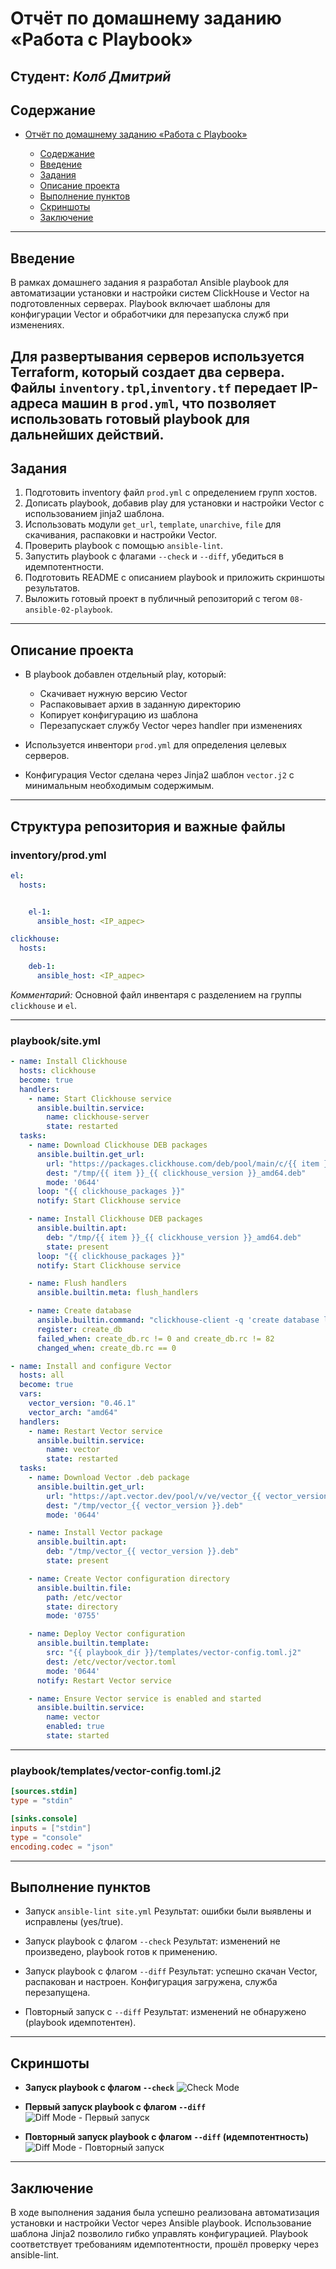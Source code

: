 # Отчёт по домашнему заданию «Работа с Playbook»

**Студент:** *Колб Дмитрий*
---

## Содержание

* [Отчёт по домашнему заданию «Работа с Playbook»](#отчёт-по-домашнему-заданию-работа-с-playbook)

  * [Содержание](#содержание)
  * [Введение](#введение)
  * [Задания](#задания)
  * [Описание проекта](#описание-проекта)
  * [Выполнение пунктов](#выполнение-пунктов)
  * [Скриншоты](#скриншоты)
  * [Заключение](#заключение)

---

## Введение

В рамках домашнего задания я разработал Ansible playbook для автоматизации установки и настройки систем ClickHouse и Vector на подготовленных серверах. Playbook включает шаблоны для конфигурации Vector и обработчики для перезапуска служб при изменениях.  

Для развертывания серверов используется Terraform, который создает два сервера. Файлы `inventory.tpl`,`inventory.tf`  передает IP-адреса машин в `prod.yml`, что позволяет использовать готовый playbook для дальнейших действий.  
---

## Задания

1. Подготовить inventory файл `prod.yml` с определением групп хостов.
2. Дописать playbook, добавив play для установки и настройки Vector с использованием jinja2 шаблона.
3. Использовать модули `get_url`, `template`, `unarchive`, `file` для скачивания, распаковки и настройки Vector.
4. Проверить playbook с помощью `ansible-lint`.
5. Запустить playbook с флагами `--check` и `--diff`, убедиться в идемпотентности.
6. Подготовить README с описанием playbook и приложить скриншоты результатов.
7. Выложить готовый проект в публичный репозиторий с тегом `08-ansible-02-playbook`.

---

## Описание проекта

* В playbook добавлен отдельный play, который:

  * Скачивает нужную версию Vector
  * Распаковывает архив в заданную директорию
  * Копирует конфигурацию из шаблона
  * Перезапускает службу Vector через handler при изменениях

* Используется инвентори `prod.yml` для определения целевых серверов.

* Конфигурация Vector сделана через Jinja2 шаблон `vector.j2` с минимальным необходимым содержимым.

---

## Структура репозитория и важные файлы

### inventory/prod.yml

```yaml
el:
  hosts:


    el-1:
      ansible_host: <IP_адрес>

clickhouse:
  hosts:

    deb-1:
      ansible_host: <IP_адрес>
```

*Комментарий:* Основной файл инвентаря с разделением на группы `clickhouse` и `el`.

---

### playbook/site.yml

```yaml
- name: Install Clickhouse
  hosts: clickhouse
  become: true
  handlers:
    - name: Start Clickhouse service
      ansible.builtin.service:
        name: clickhouse-server
        state: restarted
  tasks:
    - name: Download Clickhouse DEB packages
      ansible.builtin.get_url:
        url: "https://packages.clickhouse.com/deb/pool/main/c/{{ item }}/{{ item }}_{{ clickhouse_version }}_amd64.deb"
        dest: "/tmp/{{ item }}_{{ clickhouse_version }}_amd64.deb"
        mode: '0644'
      loop: "{{ clickhouse_packages }}"
      notify: Start Clickhouse service

    - name: Install Clickhouse DEB packages
      ansible.builtin.apt:
        deb: "/tmp/{{ item }}_{{ clickhouse_version }}_amd64.deb"
        state: present
      loop: "{{ clickhouse_packages }}"
      notify: Start Clickhouse service

    - name: Flush handlers
      ansible.builtin.meta: flush_handlers

    - name: Create database
      ansible.builtin.command: "clickhouse-client -q 'create database logs;'"
      register: create_db
      failed_when: create_db.rc != 0 and create_db.rc != 82
      changed_when: create_db.rc == 0

- name: Install and configure Vector
  hosts: all
  become: true
  vars:
    vector_version: "0.46.1"
    vector_arch: "amd64"
  handlers:
    - name: Restart Vector service
      ansible.builtin.service:
        name: vector
        state: restarted
  tasks:
    - name: Download Vector .deb package
      ansible.builtin.get_url:
        url: "https://apt.vector.dev/pool/v/ve/vector_{{ vector_version }}-1_{{ vector_arch }}.deb"
        dest: "/tmp/vector_{{ vector_version }}.deb"
        mode: '0644'

    - name: Install Vector package
      ansible.builtin.apt:
        deb: "/tmp/vector_{{ vector_version }}.deb"
        state: present

    - name: Create Vector configuration directory
      ansible.builtin.file:
        path: /etc/vector
        state: directory
        mode: '0755'

    - name: Deploy Vector configuration
      ansible.builtin.template:
        src: "{{ playbook_dir }}/templates/vector-config.toml.j2"
        dest: /etc/vector/vector.toml
        mode: '0644'
      notify: Restart Vector service

    - name: Ensure Vector service is enabled and started
      ansible.builtin.service:
        name: vector
        enabled: true
        state: started
```

---

### playbook/templates/vector-config.toml.j2
```toml
[sources.stdin]
type = "stdin"

[sinks.console]
inputs = ["stdin"]
type = "console"
encoding.codec = "json"
```

---

## Выполнение пунктов

* Запуск `ansible-lint site.yml`
  Результат: ошибки были выявлены и исправлены (yes/true).

* Запуск playbook с флагом `--check`
  Результат: изменений не произведено, playbook готов к применению.

* Запуск playbook с флагом `--diff`
  Результат: успешно скачан Vector, распакован и настроен. Конфигурация загружена, служба перезапущена.

* Повторный запуск с `--diff`
  Результат: изменений не обнаружено (playbook идемпотентен).

---

## Скриншоты

* **Запуск playbook с флагом `--check`**
  ![Check Mode](https://github.com/Chika1703/08-ansible-02-playbook/blob/master/img/1.jpg)

* **Первый запуск playbook с флагом `--diff`**
  ![Diff Mode - Первый запуск](https://github.com/Chika1703/08-ansible-02-playbook/blob/master/img/2.jpg)

* **Повторный запуск playbook с флагом `--diff` (идемпотентность)**
  ![Diff Mode - Повторный запуск](https://github.com/Chika1703/08-ansible-02-playbook/blob/master/img/3.jpg)

---

## Заключение

В ходе выполнения задания была успешно реализована автоматизация установки и настройки Vector через Ansible playbook. Использование шаблона Jinja2 позволило гибко управлять конфигурацией. Playbook соответствует требованиям идемпотентности, прошёл проверку через ansible-lint.
